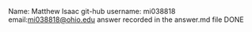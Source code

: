 Name: Matthew Isaac
git-hub username: mi038818
email:mi038818@ohio.edu
answer recorded in the answer.md file
DONE
